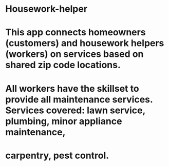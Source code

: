 # Housework-helper

# This app connects homeowners (customers) and housework helpers (workers) on services based on shared zip code locations.
# All workers have the skillset to provide all maintenance services. Services covered: lawn service, plumbing, minor appliance maintenance, 
# carpentry, pest control.
